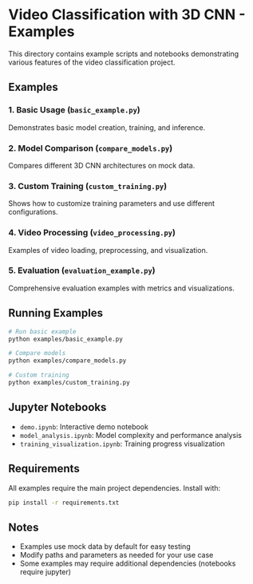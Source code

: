 # Video Classification with 3D CNN - Examples

This directory contains example scripts and notebooks demonstrating various features of the video classification project.

## Examples

### 1. Basic Usage (`basic_example.py`)
Demonstrates basic model creation, training, and inference.

### 2. Model Comparison (`compare_models.py`)
Compares different 3D CNN architectures on mock data.

### 3. Custom Training (`custom_training.py`)
Shows how to customize training parameters and use different configurations.

### 4. Video Processing (`video_processing.py`)
Examples of video loading, preprocessing, and visualization.

### 5. Evaluation (`evaluation_example.py`)
Comprehensive evaluation examples with metrics and visualizations.

## Running Examples

```bash
# Run basic example
python examples/basic_example.py

# Compare models
python examples/compare_models.py

# Custom training
python examples/custom_training.py
```

## Jupyter Notebooks

- `demo.ipynb`: Interactive demo notebook
- `model_analysis.ipynb`: Model complexity and performance analysis
- `training_visualization.ipynb`: Training progress visualization

## Requirements

All examples require the main project dependencies. Install with:

```bash
pip install -r requirements.txt
```

## Notes

- Examples use mock data by default for easy testing
- Modify paths and parameters as needed for your use case
- Some examples may require additional dependencies (notebooks require jupyter)
